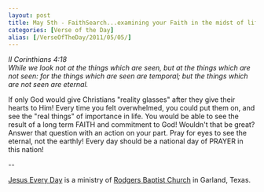 ```yaml
---
layout: post
title: May 5th - FaithSearch...examining your Faith in the midst of life's
categories: [Verse of the Day]
alias: [/VerseOfTheDay/2011/05/05/]
---
```


_II Corinthians 4:18  
While we look not at the things which are seen, but at the things
which are not seen: for the things which are seen are temporal; but
the things which are not seen are eternal._

If only God would give Christians "reality glasses" after they give
their hearts to Him! Every time you felt overwhelmed, you could put
them on, and see the "real things" of importance in life. You would
be able to see the result of a long term FAITH and commitment to God!
Wouldn't that be great? Answer that question with an action on your
part. Pray for eyes to see the eternal, not the earthly! Every day
should be a national day of PRAYER in this nation!

 --

<a href=http://jesuseveryday.net>Jesus Every Day</a> is a ministry of <a href=http://rodgersbaptist.net>Rodgers Baptist Church</a> in Garland, Texas.
